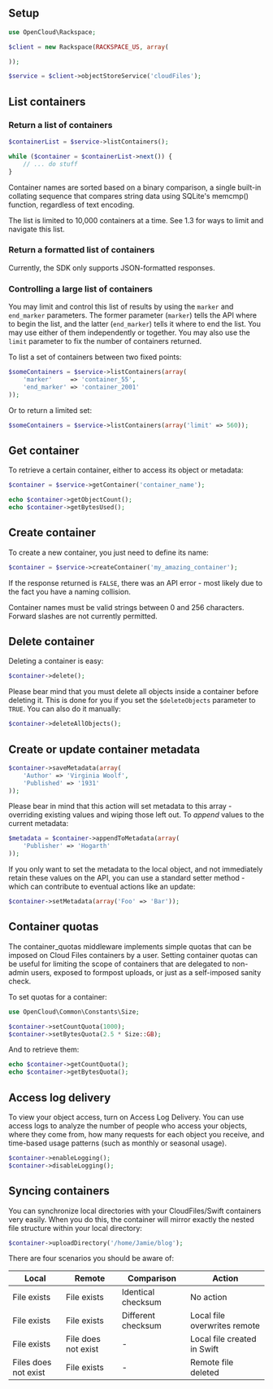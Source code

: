 ## Setup

```php
use OpenCloud\Rackspace;

$client = new Rackspace(RACKSPACE_US, array(

));

$service = $client->objectStoreService('cloudFiles');
```

## List containers

### Return a list of containers

```php
$containerList = $service->listContainers();

while ($container = $containerList->next()) {
    // ... do stuff
}
```

Container names are sorted based on a binary comparison, a single built-in collating sequence that compares string
data using SQLite's memcmp() function, regardless of text encoding.

The list is limited to 10,000 containers at a time. See 1.3 for ways to limit and navigate this list.

### Return a formatted list of containers

Currently, the SDK only supports JSON-formatted responses.

### Controlling a large list of containers

You may limit and control this list of results by using the `marker` and `end_marker` parameters. The former parameter
(`marker`) tells the API where to begin the list, and the latter (`end_marker`) tells it where to end the list. You may
use either of them independently or together. You may also use the `limit` parameter to fix the number of containers
returned.

To list a set of containers between two fixed points:

```php
$someContainers = $service->listContainers(array(
    'marker'     => 'container_55',
    'end_marker' => 'container_2001'
));
```

Or to return a limited set:

```php
$someContainers = $service->listContainers(array('limit' => 560));
```

## Get container

To retrieve a certain container, either to access its object or metadata:

```php
$container = $service->getContainer('container_name');

echo $container->getObjectCount();
echo $container->getBytesUsed();
```

## Create container

To create a new container, you just need to define its name:

```php
$container = $service->createContainer('my_amazing_container');
```

If the response returned is `FALSE`, there was an API error - most likely due to the fact you have a naming collision.

Container names must be valid strings between 0 and 256 characters. Forward slashes are not currently permitted.

## Delete container

Deleting a container is easy:
```php
$container->delete();
```

Please bear mind that you must delete all objects inside a container before deleting it. This is done for you if you
set the `$deleteObjects` parameter to `TRUE`. You can also do it manually:

```php
$container->deleteAllObjects();
```

## Create or update container metadata

```php
$container->saveMetadata(array(
    'Author' => 'Virginia Woolf',
    'Published' => '1931'
));
```

Please bear in mind that this action will set metadata to this array - overriding existing values and wiping those left
out. To _append_ values to the current metadata:

```php
$metadata = $container->appendToMetadata(array(
    'Publisher' => 'Hogarth'
));
```

If you only want to set the metadata to the local object, and not immediately retain these values on the API, you can
use a standard setter method - which can contribute to eventual actions like an update:

```php
$container->setMetadata(array('Foo' => 'Bar'));
```

## Container quotas

The container_quotas middleware implements simple quotas that can be imposed on Cloud Files containers by a user.
Setting container quotas can be useful for limiting the scope of containers that are delegated to non-admin users,
exposed to formpost uploads, or just as a self-imposed sanity check.

To set quotas for a container:

```php
use OpenCloud\Common\Constants\Size;

$container->setCountQuota(1000);
$container->setBytesQuota(2.5 * Size::GB);
```

And to retrieve them:

```php
echo $container->getCountQuota();
echo $container->getBytesQuota();
```

## Access log delivery

To view your object access, turn on Access Log Delivery. You can use access logs to analyze the number of people who
access your objects, where they come from, how many requests for each object you receive, and time-based usage patterns
(such as monthly or seasonal usage).

```php
$container->enableLogging();
$container->disableLogging();
```

## Syncing containers

You can synchronize local directories with your CloudFiles/Swift containers very easily. When you do this, the container
will mirror exactly the nested file structure within your local directory:

```php
$container->uploadDirectory('/home/Jamie/blog');
```

There are four scenarios you should be aware of:

Local|Remote|Comparison|Action
---|---|---|---
File exists|File exists|Identical checksum|No action
File exists|File exists|Different checksum|Local file overwrites remote
File exists|File does not exist|-|Local file created in Swift
Files does not exist|File exists|-|Remote file deleted
